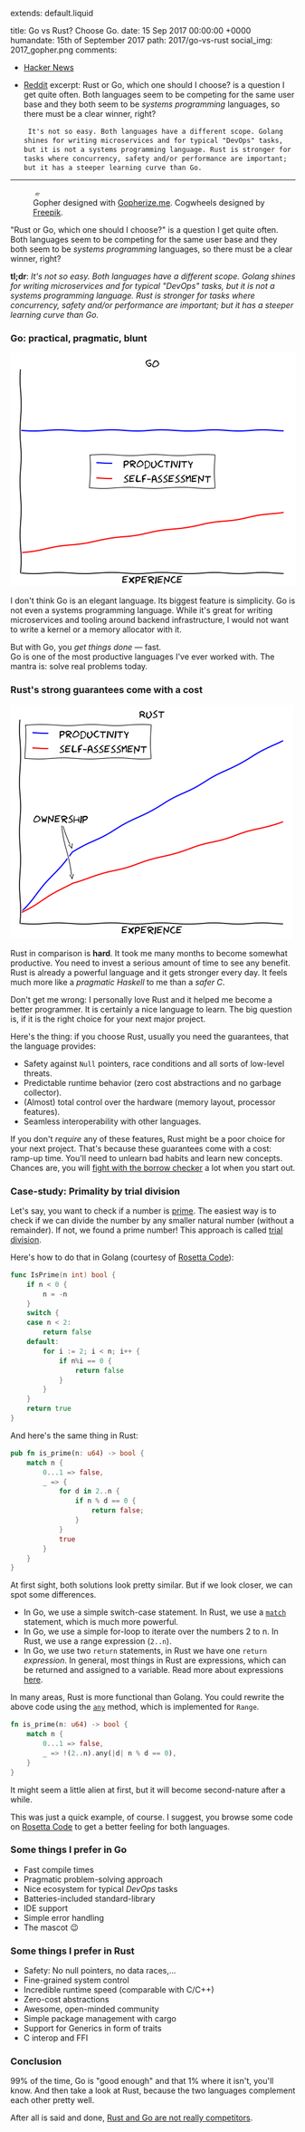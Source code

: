 extends: default.liquid

title:      Go vs Rust? Choose Go.
date:       15  Sep 2017 00:00:00 +0000
humandate:  15th of September 2017
path:       2017/go-vs-rust
social_img: 2017_gopher.png
comments: 
  - <a href="https://news.ycombinator.com/item?id=15266066">Hacker News</a>
  - <a href="https://www.reddit.com/r/golang/comments/70iwcd/go_vs_rust_choose_go/">Reddit</a>
excerpt: Rust or Go, which one should I choose? is a question I get quite often.
         Both languages seem to be competing for the same user base and they both seem to be
         *systems programming* languages, so there must be a clear winner, right?  
         
         It's not so easy. Both languages have a different scope. Golang shines for writing microservices and for typical "DevOps" tasks, but it is not a systems programming language. Rust is stronger for tasks where concurrency, safety and/or performance are important; but it has a steeper learning curve than Go.
---

<figure>
    <div class="loader">
            <object data="/img/posts/2017/go-vs-rust/hero.svg" type="image/svg+xml"></object>
            <img class="frozen" src="data:image/png;base64,iVBORw0KGgoAAAANSUhEUgAAAA8AAAAICAMAAAARDVXAAAAAnFBMVEX////n5eTj4eH+/v78+PPHwLivrKeblZGfmpfNzM2IkpPV2Nj//PiuopSwqZSml3agjmy6tJirppOCkpba3d335uGWeWuoupmqy7NrXlCszLCuuJOhjnP+6tb04t2ogm25vKfHyauWnJ7Iyqq5tpvzxZT5+vnttXmxytm3ztzH1du0zdy3zNr9+fT+8uW0y9rM0tHNz8vL19u7z9xCrukbAAAAMElEQVR42mNiQAVQPiMTMxKfhRUIOLm4oXweTiiA8jlx8GH6OaDgMZR/ix0MLoPkAXYYBDS1ha+TAAAAAElFTkSuQmCC" />
  </div>
  <figcaption>
Gopher designed with <a href="https://gopherize.me">Gopherize.me</a>. Cogwheels designed by <a href='http://www.freepik.com/free-vector/gear-background-with-pieces-in-different-colors_966124.htm'>Freepik</a>.
  </figcaption>
</figure>

"Rust or Go, which one should I choose?" is a question I get quite often.
Both languages seem to be competing for the same user base and they both seem to be
*systems programming* languages, so there must be a clear winner, right?

**tl;dr**: *It's not so easy. Both languages have a different scope. Golang shines for writing microservices and for typical "DevOps" tasks, but it is not a systems programming language. Rust is stronger for tasks where concurrency, safety and/or performance are important; but it has a steeper learning curve than Go.*

### Go: practical, pragmatic, blunt

<img src="/img/posts/2017/go-vs-rust/go.png" alt="The Golang learning curve over time, a straight line."/>

I don't think Go is an elegant language. Its biggest feature is simplicity.
Go is not even a systems programming language. While it's great for writing microservices and tooling around backend infrastructure, I would not want to write a kernel or a memory allocator with it.

But with Go, you *get things done* &mdash; fast.  
Go is one of the most productive languages I've ever worked with.
The mantra is: solve real problems today. 

### Rust's strong guarantees come with a cost

<img src="/img/posts/2017/go-vs-rust/rust.png" alt="The Rust learning curve over time, a bumpy ride."/>

Rust in comparison is **hard**. It took me many months to become somewhat productive.
You need to invest a serious amount of time to see any benefit.
Rust is already a powerful language and it gets stronger every day.
It feels much more like a *pragmatic Haskell* to me than a *safer C*.

Don't get me wrong: I personally love Rust and it helped me become a better programmer. It is certainly a nice language to learn. The big question is, if it is the right choice for your next major project.

Here's the thing: if you choose Rust, usually you need the guarantees, that the language provides:

* Safety against `Null` pointers, race conditions and all sorts of low-level threats.
* Predictable runtime behavior (zero cost abstractions and no garbage collector).
* (Almost) total control over the hardware (memory layout, processor features).
* Seamless interoperability with other languages.

If you don't *require* any of these features, Rust might be a poor choice for your next project.
That's because these guarantees come with a cost: ramp-up time.
You'll need to unlearn bad habits and learn new concepts.
Chances are, you will [fight with the borrow checker](https://m-decoster.github.io/2017/01/16/fighting-borrowchk/) a lot when you start out.


### Case-study: Primality by trial division

Let's say, you want to check if a number is [prime](https://en.wikipedia.org/wiki/Prime_number).
The easiest way is to check if we can divide the number by any smaller natural number (without a remainder). If not, we found a prime number! This approach is called [trial division](https://en.wikipedia.org/wiki/Trial_division).

Here's how to do that in Golang (courtesy of [Rosetta Code](https://rosettacode.org/wiki/Primality_by_trial_division#Go)):

```go
func IsPrime(n int) bool {
	if n < 0 {
		n = -n
	}
	switch {
	case n < 2:
		return false
	default:
		for i := 2; i < n; i++ {
			if n%i == 0 {
				return false
			}
		}
	}
	return true
}
```

And here's the same thing in Rust:

```rust
pub fn is_prime(n: u64) -> bool {
    match n {
        0...1 => false,
        _ => {
            for d in 2..n {
                if n % d == 0 {
                    return false;
                }
            }
            true
        }
    }
}
```

At first sight, both solutions look pretty similar.
But if we look closer, we can spot some differences.


* In Go, we use a simple switch-case statement. In Rust, we use a [`match`](https://doc.rust-lang.org/1.2.0/book/match.html) statement, which is much more powerful.
* In Go, we use a simple for-loop to iterate over the numbers 2 to n. In Rust, we use a range expression (`2..n`).
* In Go, we use two `return` statements, in Rust we have one `return` *expression*. In general, most things in Rust are expressions, which can be returned and assigned to a variable. Read more about expressions [here](https://doc.rust-lang.org/beta/reference/expressions.html).

In many areas, Rust is more functional than Golang. You could rewrite the above code using the [`any`](https://doc.rust-lang.org/std/iter/trait.Iterator.html#method.any) method, which is implemented for `Range`.

```rust
fn is_prime(n: u64) -> bool {
    match n {
        0...1 => false,
        _ => !(2..n).any(|d| n % d == 0),
    }
}
```

It might seem a little alien at first, but it will become second-nature after a while.

This was just a quick example, of course. I suggest, you browse some code on [Rosetta Code](http://rosettacode.org/) to get a better feeling for both languages.

### Some things I prefer in Go

* Fast compile times
* Pragmatic problem-solving approach
* Nice ecosystem for typical *DevOps* tasks
* Batteries-included standard-library
* IDE support
* Simple error handling
* The mascot 😉

### Some things I prefer in Rust

* Safety: No null pointers, no data races,...
* Fine-grained system control
* Incredible runtime speed (comparable with C/C++)
* Zero-cost abstractions
* Awesome, open-minded community
* Simple package management with cargo
* Support for Generics in form of traits
* C interop and FFI

### Conclusion

99% of the time, Go is "good enough" and that 1% where it isn't, you'll know.
And then take a look at Rust, because the two languages complement each other pretty well.

After all is said and done, [Rust and Go are not really competitors](https://dave.cheney.net/2015/07/02/why-go-and-rust-are-not-competitors).